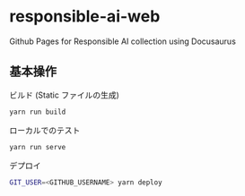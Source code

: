 # responsible-ai-web

Github Pages for Responsible AI collection using Docusaurus

## 基本操作
ビルド (Static ファイルの生成)

```bash
yarn run build
```

ローカルでのテスト
```bash
yarn run serve
```

デプロイ
```bash
GIT_USER=<GITHUB_USERNAME> yarn deploy
```
